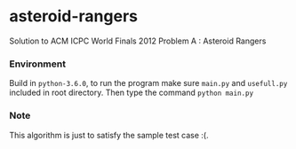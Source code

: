 # asteroid-rangers
Solution to ACM ICPC World Finals 2012 Problem A : Asteroid Rangers

### Environment
Build in `python-3.6.0`, to run the program  make sure `main.py` and `usefull.py` included in root directory. Then type the command `python main.py`

### Note
This algorithm is just to satisfy the sample test case :(.
